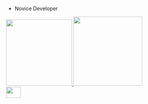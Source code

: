 - Novice Developer

<div>
<a href="https://github.com/samzitu">
<img height="180em" src="https://github-readne-stats.vercel.app/api?username=samzitu&show_icons=true&theme=dark&include_all_commits=true&count_private=true"> 
<img height="188len" src="https://github-readme-stats.vercel.app/api/top-langs/?username=samzitu&layout=compact&langs_count=16&theme=dark">

<div>
<img align="center" alt-"Samuel-Scratch" height="30" width="40" src="https://img.shields.io/badge/Scratch-4097FF?style-for-the-b adge&logo-Scratch&logoColor-white">
